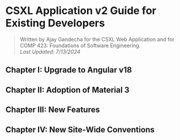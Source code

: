 # CSXL Application v2 Guide for Existing Developers

> Written by Ajay Gandecha for the CSXL Web Application and for COMP 423: Foundations of Software Engineering.<br>
> *Last Updated: 7/13/2024*

## Chapter I: Upgrade to Angular v18


## Chapter II: Adoption of Material 3


## Chapter III: New Features


## Chapter IV: New Site-Wide Conventions


